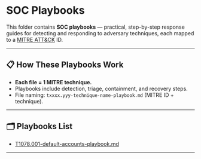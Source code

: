 # SOC Playbooks

This folder contains **SOC playbooks** — practical, step-by-step response guides for detecting and responding to adversary techniques, each mapped to a [MITRE ATT&CK](https://attack.mitre.org/) ID.

---

## 📋 How These Playbooks Work

- **Each file = 1 MITRE technique.**
- Playbooks include detection, triage, containment, and recovery steps.
- File naming: `txxxx.yyy-technique-name-playbook.md` (MITRE ID + technique).

---

## 🗂️ Playbooks List

- [T1078.001-default-accounts-playbook.md](./T1078.001-default-accounts-playbook.md)

---



